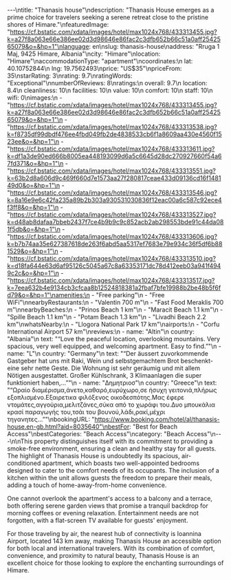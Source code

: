 ---\ntitle: "Thanasis house"\ndescription: "Thanasis House emerges as a prime choice for travelers seeking a serene retreat close to the pristine shores of Himare."\nfeaturedImage: "https://cf.bstatic.com/xdata/images/hotel/max1024x768/433313455.jpg?k=a27f8a063e66e386ee02d3d98646e86fac2c3dfb652b66c51a0aff2542565079&o=&hp=1"\nlanguage: en\nslug: thanasis-house\naddress: "Rruga 1 Maj, 9425 Himare, Albania"\ncity: "Himare"\nlocation: "Himare"\naccommodationType: "apartment"\ncoordinates:\n  lat: 40.10752844\n  lng: 19.7562493\nprice: "US$35"\npriceFrom: 35\nstarRating: 3\nrating: 9.7\nratingWords: "Exceptional"\nnumberOfReviews: 8\nratings:\n  overall: 9.7\n  location: 8.4\n  cleanliness: 10\n  facilities: 10\n  value: 10\n  comfort: 10\n  staff: 10\n  wifi: 0\nimages:\n  - "https://cf.bstatic.com/xdata/images/hotel/max1024x768/433313455.jpg?k=a27f8a063e66e386ee02d3d98646e86fac2c3dfb652b66c51a0aff2542565079&o=&hp=1"\n  - "https://cf.bstatic.com/xdata/images/hotel/max1024x768/433313538.jpg?k=f8735df99dbdf476ee4fbd049fb2de4838533cb6f1a8609aa430e4560f1523ee&o=&hp=1"\n  - "https://cf.bstatic.com/xdata/images/hotel/max1024x768/433313611.jpg?k=df1a3de90ed666b8005ea448193099d6a5c6645d28dc270927660f54a67fd371&o=&hp=1"\n  - "https://cf.bstatic.com/xdata/images/hotel/max1024x768/433313551.jpg?k=63b2d8a606d9c469f660d7e1573aa27f280817ceae433d09136cd16f148149d0&o=&hp=1"\n  - "https://cf.bstatic.com/xdata/images/hotel/max1024x768/433313546.jpg?k=8a16e9e6c42fa235a89b2b303a930531030836f12eac00a6c587c92ece4f3ff8&o=&hp=1"\n  - "https://cf.bstatic.com/xdata/images/hotel/max1024x768/433313527.jpg?k=d48ab8dafaa7bbeb2437f7ce4b9b9c9c852acb2ab298553bde91c44da081f5db&o=&hp=1"\n  - "https://cf.bstatic.com/xdata/images/hotel/max1024x768/433313606.jpg?k=b7b74aa35e627387618de263f6abd5aa5317ef7683e79e934c36f5df6b881529&o=&hp=1"\n  - "https://cf.bstatic.com/xdata/images/hotel/max1024x768/433313510.jpg?k=d18fa644e63d6af95126c5045a67c8a63353171dc78d412eeb03a941f4949c2c&o=&hp=1"\n  - "https://cf.bstatic.com/xdata/images/hotel/max1024x768/433313517.jpg?k=7eea632b4e9134cb3cfcaa8b12524818381a2fbaf7bfe19988b2be48b5f6fd79&o=&hp=1"\namenities:\n  - "Free parking"\n  - "Free WiFi"\nnearbyRestaurants:\n  - "Valentin 700 m"\n  - "Fast Food Meraklis 700 m"\nnearbyBeaches:\n  - "Prinos Beach 1 km"\n  - "Maracit Beach 1.1 km"\n  - "Spille Beach 1.1 km"\n  - "Potam Beach 1.3 km"\n  - "Livadhi Beach 2.2 km"\nwhatsNearby:\n  - "Llogora National Park 17 km"\nairports:\n  - "Corfu International Airport 57 km"\nreviews:\n  - name: "Altin"\n    country: "Albania"\n    text: "“Love the peaceful location, overlooking mountains. Very spacious, very well equipped, and welcoming apartment. Easy to find.”"\n  - name: "L"\n    country: "Germany"\n    text: "“Der äussert zuvorkommende Gastgeber hat uns mit Raki, Wein und selbstgemachtem Brot beschenkt-eine sehr nette Geste. Die Wohnung ist sehr geräumig und mit allem Nötigen ausgestattet. Großer Kühlschrank, 3 Klimaanlagen die super funktioniert haben,...”"\n  - name: "Δημητριοσ"\n    country: "Greece"\n    text: "“Ωραίο διαμέρισμα,άνετο,καθαρό,ευρύχωρο,σε ήσυχη γειτονιά,πλήρως εξοπλισμένο.Εξαιρετικα φιλόξενος οικοδεσπότης.Μας έφερε ντομάτες,αγγούρια,μελιτζάνες,σύκα από το χωράφι του.Δυο μπουκάλια κρασί παραγωγής του,τσάι του βουνού,λάδι,ρακί,μέχρι τηγανητες...”"\nbookingURL: "https://www.booking.com/hotel/al/thanasis-house.en-gb.html?aid=8035640"\nbestFor: "Best for Beach Access"\nbestCategories: "Beach Access"\ncategory: "Beach Access"\n---\n\nThis property distinguishes itself with its commitment to providing a smoke-free environment, ensuring a clean and healthy stay for all guests. The highlight of Thanasis House is undoubtedly its spacious, air-conditioned apartment, which boasts two well-appointed bedrooms designed to cater to the comfort needs of its occupants. The inclusion of a kitchen within the unit allows guests the freedom to prepare their meals, adding a touch of home-away-from-home convenience.

One cannot overlook the apartment's access to a balcony and a terrace, both offering serene garden views that promise a tranquil backdrop for morning coffees or evening relaxation. Entertainment needs are not forgotten, with a flat-screen TV available for guests' enjoyment.

For those traveling by air, the nearest hub of connectivity is Ioannina Airport, located 143 km away, making Thanasis House an accessible option for both local and international travelers. With its combination of comfort, convenience, and proximity to natural beauty, Thanasis House is an excellent choice for those looking to explore the enchanting surroundings of Himare.